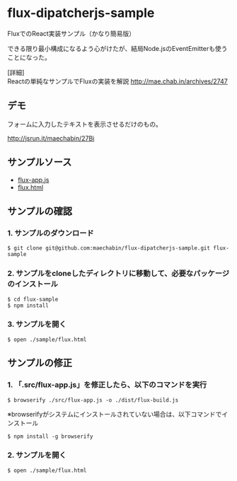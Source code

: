 # flux-dipatcherjs-sample
FluxでのReact実装サンプル（かなり簡易版）

できる限り最小構成になるよう心がけたが、結局Node.jsのEventEmitterも使うことになった。

[詳細]<br>
Reactの単純なサンプルでFluxの実装を解説
http://mae.chab.in/archives/2747

## デモ
フォームに入力したテキストを表示させるだけのもの。

http://jsrun.it/maechabin/27Bi

## サンプルソース
- [flux-app.js](https://github.com/maechabin/flux-dipatcherjs-sample/blob/master/src/flux-app.js)
- [flux.html](https://github.com/maechabin/flux-dipatcherjs-sample/blob/master/sample/flux.html)

## サンプルの確認

### 1. サンプルのダウンロード
~~~
$ git clone git@github.com:maechabin/flux-dipatcherjs-sample.git flux-sample
~~~

### 2. サンプルをcloneしたディレクトリに移動して、必要なパッケージのインストール
~~~
$ cd flux-sample
$ npm install
~~~

### 3. サンプルを開く
~~~
$ open ./sample/flux.html
~~~

## サンプルの修正

### 1. 「.src/flux-app.js」を修正したら、以下のコマンドを実行
~~~
$ browserify ./src/flux-app.js -o ./dist/flux-build.js
~~~

※browserifyがシステムにインストールされていない場合は、以下コマンドでインストール
~~~
$ npm install -g browserify
~~~

### 2. サンプルを開く
~~~
$ open ./sample/flux.html
~~~
